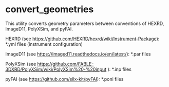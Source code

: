 # convert_geometries
This utility converts geometry parameters between conventions of HEXRD, ImageD11, PolyXSim, and pyFAI.

HEXRD (see https://github.com/HEXRD/hexrd/wiki/Instrument-Package):
*.yml files (instrument configuration)

ImageD11 (see https://imaged11.readthedocs.io/en/latest/):
*.par files

PolyXSim (see https://github.com/FABLE-3DXRD/PolyXSim/wiki/PolyXSim%20-%20input ):
*.inp files

pyFAI (see https://github.com/silx-kit/pyFAI):
*.poni files
